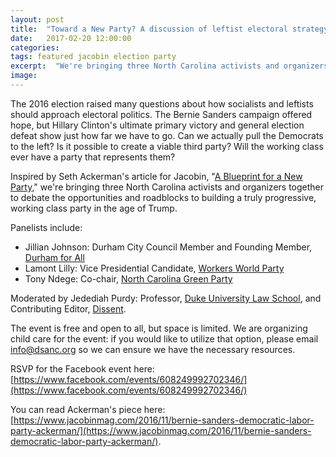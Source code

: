 ```yaml
---
layout: post
title:  "Toward a New Party? A discussion of leftist electoral strategy"
date:   2017-02-20 12:00:00
categories:
tags: featured jacobin election party
excerpt:  "We're bringing three North Carolina activists and organizers together to debate the opportunities and roadblocks to building a truly progressive, working class party in the age of Trump."
image:
---
```


The 2016 election raised many questions about how socialists and leftists should approach electoral politics. The Bernie Sanders campaign offered hope, but Hillary Clinton's ultimate primary victory and general election defeat show just how far we have to go. Can we actually pull the Democrats to the left? Is it possible to create a viable third party? Will the working class ever have a party that represents them?

Inspired by Seth Ackerman's article for Jacobin, "[A Blueprint for a New Party](https://www.jacobinmag.com/2016/11/bernie-sanders-democratic-labor-party-ackerman/)," we're bringing three North Carolina activists and organizers together to debate the opportunities and roadblocks to building a truly progressive, working class party in the age of Trump.

Panelists include:

* Jillian Johnson: Durham City Council Member and Founding Member, [Durham for All](http://www.durhamforall.org/)
* Lamont Lilly: Vice Presidential Candidate, [Workers World Party](http://www.workers.org/)
* Tony Ndege: Co-chair, [North Carolina Green Party](https://ncgreenparty.nationbuilder.com/)

Moderated by Jedediah Purdy: Professor, [Duke University Law School](https://law.duke.edu/), and Contributing Editor, [Dissent](https://www.dissentmagazine.org/).

The event is free and open to all, but space is limited. We are organizing child care for the event: if you would like to utilize that option, please email [info@dsanc.org](mailto:info@dsanc.org) so we can ensure we have the necessary resources.

RSVP for the Facebook event here: [https://www.facebook.com/events/608249992702346/](https://www.facebook.com/events/608249992702346/)

You can read Ackerman's piece here: [https://www.jacobinmag.com/2016/11/bernie-sanders-democratic-labor-party-ackerman/](https://www.jacobinmag.com/2016/11/bernie-sanders-democratic-labor-party-ackerman/).
